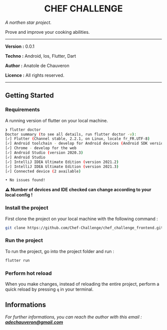 <h1 align="center">CHEF CHALLENGE</h1>

_A northen star project._

Prove and improve your cooking abilities.

___

**Version :** 0.0.1

**Techno :** Android, Ios, Flutter, Dart

**Author :** Anatole de Chauveron

**Licence :** All rights reserved.

___

## Getting Started

### Requirements

A running version of flutter on your local machine.

```bash
❯ flutter doctor
Doctor summary (to see all details, run flutter doctor -v):
[✓] Flutter (Channel stable, 2.2.1, on Linux, locale fr_FR.UTF-8)
[✓] Android toolchain - develop for Android devices (Android SDK version 31.0.0)
[✓] Chrome - develop for the web
[✓] Android Studio (version 2020.3)
[✓] Android Studio
[✓] IntelliJ IDEA Ultimate Edition (version 2021.2)
[✓] IntelliJ IDEA Ultimate Edition (version 2021.3)
[✓] Connected device (2 available)

• No issues found!
```

**:warning: Number of devices and IDE checked can change according to your local config !**

### Install the project

First clone the project on your local machine with the following command :

```bash
git clone https://github.com/Chef-Challenge/chef_challenge_frontend.git
```
### Run the project

To run the project, go into the project folder and run :

```bash
flutter run
```

### Perform hot reload

When you make changes, instead of reloading the entire project, perform a quick reload by pressing `q` in your terminal.

## Informations

_For further informations, you can reach the author with this email : **adechauveron@gmail.com**_
